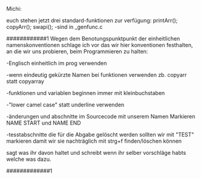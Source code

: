 Michi:

euch stehen jetzt drei standard-funktionen zur verfügung:
printArr();
copyArr();
swapi();
-sind in _genfunc.c 


############1
Wegen dem Benotungspunktpunkt der einheitlichen 
namenskonventionen schlage ich vor das wir hier konventionen festhalten,
an die wir uns probieren, beim Programmieren zu halten:

-Englisch einheitlich im prog verwenden

-wenn eindeutig gekürzte Namen bei funktionen verwenden
zb. copyarr statt copyarray

-funktionen und variablen beginnen immer mit kleinbuchstaben

-"lower camel case" statt underline verwenden

-änderungen und abschnitte im Sourcecode mit unserem Namen Markieren
NAME START und NAME END

-tesstabschnitte die für die Abgabe gelöscht werden sollten wir mit "TEST"
markieren damit wir sie nachträglich mit strg+f finden/löschen können

sagt was ihr davon haltet und schreibt wenn ihr selber vorschläge habts welche
was dazu.

#############1

